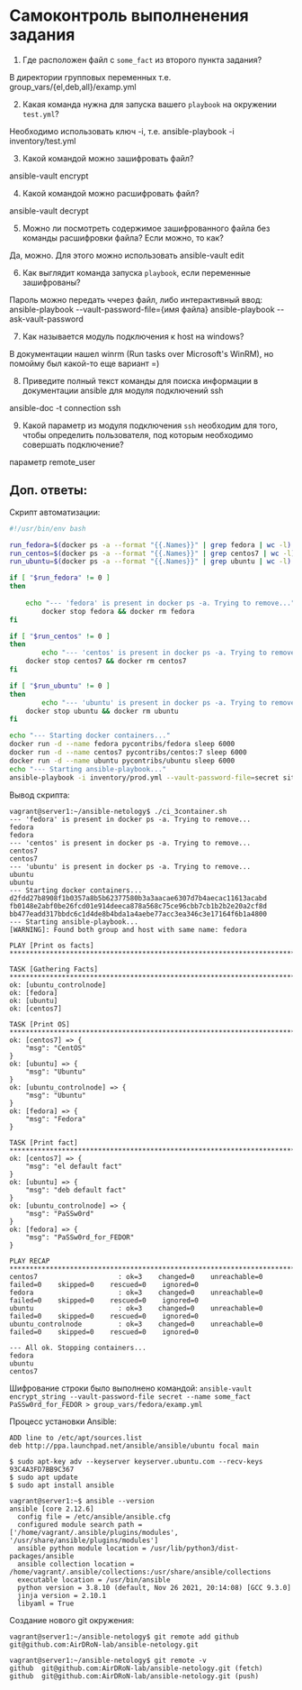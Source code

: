 # Самоконтроль выполненения задания

1. Где расположен файл с `some_fact` из второго пункта задания?

В директории групповых переменных т.е. group_vars/{el,deb,all}/examp.yml

2. Какая команда нужна для запуска вашего `playbook` на окружении `test.yml`?

Необходимо использовать ключ -i, т.е. ansible-playbook -i inventory/test.yml

3. Какой командой можно зашифровать файл?

ansible-vault encrypt

4. Какой командой можно расшифровать файл?

ansible-vault decrypt

5. Можно ли посмотреть содержимое зашифрованного файла без команды расшифровки файла? Если можно, то как?

Да, можно. Для этого можно использовать ansible-vault edit

6. Как выглядит команда запуска `playbook`, если переменные зашифрованы?

Пароль можно передать ччерез файл, либо интерактивный ввод:
ansible-playbook --vault-password-file={имя файла}
ansible-playbook --ask-vault-password

7. Как называется модуль подключения к host на windows?

В документации нашел winrm (Run tasks over Microsoft's WinRM), но помойму был какой-то еще вариант =)

8. Приведите полный текст команды для поиска информации в документации ansible для модуля подключений ssh

ansible-doc -t connection ssh

9. Какой параметр из модуля подключения `ssh` необходим для того, чтобы определить пользователя, под которым необходимо совершать подключение?

параметр remote_user

## Доп. ответы:
Скрипт автоматизации:
```sh
#!/usr/bin/env bash

run_fedora=$(docker ps -a --format "{{.Names}}" | grep fedora | wc -l)
run_centos=$(docker ps -a --format "{{.Names}}" | grep centos7 | wc -l)
run_ubuntu=$(docker ps -a --format "{{.Names}}" | grep ubuntu | wc -l)

if [ "$run_fedora" != 0 ]
then  
	
	echo "--- 'fedora' is present in docker ps -a. Trying to remove..."
        docker stop fedora && docker rm fedora
fi

if [ "$run_centos" != 0 ]
then 
        echo "--- 'centos' is present in docker ps -a. Trying to remove..."
	docker stop centos7 && docker rm centos7
fi

if [ "$run_ubuntu" != 0 ]
then 
        echo "--- 'ubuntu' is present in docker ps -a. Trying to remove..."
	docker stop ubuntu && docker rm ubuntu
fi

echo "--- Starting docker containers..."
docker run -d --name fedora pycontribs/fedora sleep 6000
docker run -d --name centos7 pycontribs/centos:7 sleep 6000
docker run -d --name ubuntu pycontribs/ubuntu sleep 6000
echo "--- Starting ansible-playbook..."
ansible-playbook -i inventory/prod.yml --vault-password-file=secret site.yml && echo "--- All ok. Stopping containers..." && docker stop fedora ubuntu centos7
```

Вывод скрипта:
```
vagrant@server1:~/ansible-netology$ ./ci_3container.sh 
--- 'fedora' is present in docker ps -a. Trying to remove...
fedora
fedora
--- 'centos' is present in docker ps -a. Trying to remove...
centos7
centos7
--- 'ubuntu' is present in docker ps -a. Trying to remove...
ubuntu
ubuntu
--- Starting docker containers...
d2fdd27b8908f1b0357a8b5b62377580b3a3aacae6307d7b4aecac11613acabd
fb0148e2abf0be26fcd01e914deeca878a568c75ce96cbb7cb1b2b2e20a2cf8d
bb477eadd317bbdc6c1d4de8b4bda1a4aebe77acc3ea346c3e17164f6b1a4800
--- Starting ansible-playbook...
[WARNING]: Found both group and host with same name: fedora

PLAY [Print os facts] *******************************************************************************************************************************************************************************************************************

TASK [Gathering Facts] ******************************************************************************************************************************************************************************************************************
ok: [ubuntu_controlnode]
ok: [fedora]
ok: [ubuntu]
ok: [centos7]

TASK [Print OS] *************************************************************************************************************************************************************************************************************************
ok: [centos7] => {
    "msg": "CentOS"
}
ok: [ubuntu] => {
    "msg": "Ubuntu"
}
ok: [ubuntu_controlnode] => {
    "msg": "Ubuntu"
}
ok: [fedora] => {
    "msg": "Fedora"
}

TASK [Print fact] ***********************************************************************************************************************************************************************************************************************
ok: [centos7] => {
    "msg": "el default fact"
}
ok: [ubuntu] => {
    "msg": "deb default fact"
}
ok: [ubuntu_controlnode] => {
    "msg": "PaSSw0rd"
}
ok: [fedora] => {
    "msg": "PaSSw0rd_for_FEDOR"
}

PLAY RECAP ******************************************************************************************************************************************************************************************************************************
centos7                    : ok=3    changed=0    unreachable=0    failed=0    skipped=0    rescued=0    ignored=0   
fedora                     : ok=3    changed=0    unreachable=0    failed=0    skipped=0    rescued=0    ignored=0   
ubuntu                     : ok=3    changed=0    unreachable=0    failed=0    skipped=0    rescued=0    ignored=0   
ubuntu_controlnode         : ok=3    changed=0    unreachable=0    failed=0    skipped=0    rescued=0    ignored=0   

--- All ok. Stopping containers...
fedora
ubuntu
centos7
```
Шифрование строки было выполнено командой:
`ansible-vault encrypt_string --vault-password-file secret --name some_fact PaSSw0rd_for_FEDOR > group_vars/fedora/examp.yml`

Процесс установки Ansible:
```
ADD line to /etc/apt/sources.list 
deb http://ppa.launchpad.net/ansible/ansible/ubuntu focal main

$ sudo apt-key adv --keyserver keyserver.ubuntu.com --recv-keys 93C4A3FD7BB9C367
$ sudo apt update
$ sudo apt install ansible

vagrant@server1:~$ ansible --version
ansible [core 2.12.6]
  config file = /etc/ansible/ansible.cfg
  configured module search path = ['/home/vagrant/.ansible/plugins/modules', '/usr/share/ansible/plugins/modules']
  ansible python module location = /usr/lib/python3/dist-packages/ansible
  ansible collection location = /home/vagrant/.ansible/collections:/usr/share/ansible/collections
  executable location = /usr/bin/ansible
  python version = 3.8.10 (default, Nov 26 2021, 20:14:08) [GCC 9.3.0]
  jinja version = 2.10.1
  libyaml = True
```
Создание нового git окружения:
```
vagrant@server1:~/ansible-netology$ git remote add github git@github.com:AirDRoN-lab/ansible-netology.git

vagrant@server1:~/ansible-netology$ git remote -v
github	git@github.com:AirDRoN-lab/ansible-netology.git (fetch)
github	git@github.com:AirDRoN-lab/ansible-netology.git (push)
```

